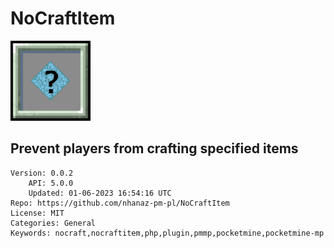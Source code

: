 # NoCraftItem
<img src="https://raw.githubusercontent.com/nhanaz-pm-pl/NoCraftItem/b26575126841e5a6b7acba05a807d9b77b92e11f/icon.png" width="128" height="128" />

## Prevent players from crafting specified items
```properties
Version: 0.0.2
    API: 5.0.0
    Updated: 01-06-2023 16:54:16 UTC
Repo: https://github.com/nhanaz-pm-pl/NoCraftItem
License: MIT
Categories: General
Keywords: nocraft,nocraftitem,php,plugin,pmmp,pocketmine,pocketmine-mp
```